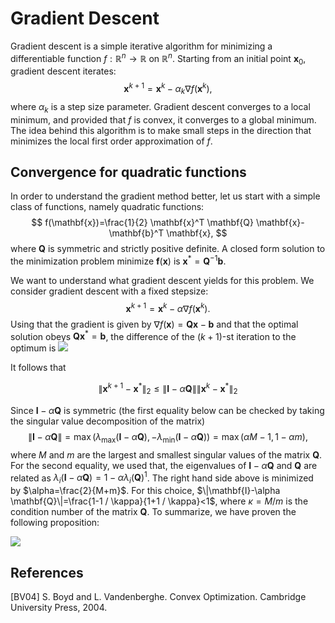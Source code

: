 # Gradient Descent

Gradient descent is a simple iterative algorithm for minimizing a differentiable function $f: \mathbb{R}^n \rightarrow \mathbb{R}$ on $\mathbb{R}^n$. Starting from an initial point $\mathbf{x}_0$, gradient descent iterates:
$$
\mathbf{x}^{k+1}=\mathbf{x}^k-\alpha_k \nabla f\left(\mathbf{x}^k\right),
$$
where $\alpha_k$ is a step size parameter. Gradient descent converges to a local minimum, and provided that $f$ is convex, it converges to a global minimum. The idea behind this algorithm is to make small steps in the direction that minimizes the local first order approximation of $f$.

## Convergence for quadratic functions
In order to understand the gradient method better, let us start with a simple class of functions, namely quadratic functions:
$$
f(\mathbf{x})=\frac{1}{2} \mathbf{x}^T \mathbf{Q} \mathbf{x}-\mathbf{b}^T \mathbf{x},
$$
where $\mathbf{Q}$ is symmetric and strictly positive definite. A closed form solution to the minimization problem minimize $\mathbf{f}(\mathbf{x})$ is $\mathbf{x}^*=\mathbf{Q}^{-1} \mathbf{b}$.

We want to understand what gradient descent yields for this problem. We consider gradient descent with a fixed stepsize:
$$
\mathbf{x}^{k+1}=\mathbf{x}^k-\alpha \nabla f\left(\mathbf{x}^k\right) .
$$
Using that the gradient is given by $\nabla f(\mathbf{x})=\mathbf{Q} \mathbf{x}-\mathbf{b}$ and that the optimal solution obeys $\mathbf{Q x}^*=\mathbf{b}$, the difference of the $(k+1)$-st iteration to the optimum is
![](https://i.imgur.com/Hh5bGNU.png)



It follows that

$$
\left\|\mathbf{x}^{k+1}-\mathbf{x}^*\right\|_2 \leq\|\mathbf{I}-\alpha \mathbf{Q}\|\left\|\mathbf{x}^k-\mathbf{x}^*\right\|_2
$$

Since $\mathbf{I}-\alpha \mathbf{Q}$ is symmetric (the first equality below can be checked by taking the singular value decomposition of the matrix)
$$
\|\mathbf{I}-\alpha \mathbf{Q}\|=\max \left(\lambda_{\max }(\mathbf{I}-\alpha \mathbf{Q}),-\lambda_{\min }(\mathbf{I}-\alpha \mathbf{Q})\right)=\max (\alpha M-1,1-\alpha m),
$$
where $M$ and $m$ are the largest and smallest singular values of the matrix $\mathbf{Q}$. For the second equality, we used that, the eigenvalues of $\mathbf{I}-\alpha \mathbf{Q}$ and $\mathbf{Q}$ are related as $\lambda_i(\mathbf{I}-\alpha \mathbf{Q})=1-\alpha \lambda_i(\mathbf{Q})^1$. The right hand side above is minimized by $\alpha=\frac{2}{M+m}$. For this choice, $\|\mathbf{I}-\alpha \mathbf{Q}\|=\frac{1-1 / \kappa}{1+1 / \kappa}<1$, where $\kappa=M / m$ is the condition number of the matrix $\mathbf{Q}$.
To summarize, we have proven the following proposition:

![](https://i.imgur.com/IXCyNUT.png)


## References
[BV04] S. Boyd and L. Vandenberghe. Convex Optimization. Cambridge University Press, 2004.